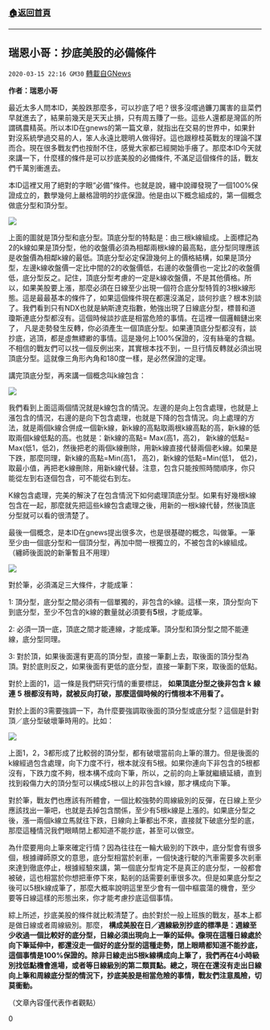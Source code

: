 ###  [:house:返回首頁](https://github.com/ourhimalayas/txt)
---

## 瑞恩小哥：抄底美股的必備條件
`2020-03-15 22:16 GM30` [轉載自GNews](https://gnews.org/zh-hant/142066/)

**作者：瑞恩小哥**

最近太多人問本ID，美股跌那麼多，可以抄底了吧？很多沒嚐過鐮刀厲害的韭菜們早就進去了，結果前幾天是天天止損，只有周五賺了一些。這些人還都是灣區的所謂碼農精英。所以本ID在gnews的第一篇文章，就指出在交易的世界中，如果針對沒系統學過交易的人，笨人永遠比聰明人做得好。這也跟穆桂英戰友的理論不謀而合。現在很多戰友們也按耐不住，感覺大家都已經開始手癢了。那麼本ID今天就來講一下，什麼樣的條件是可以抄底美股的必備條件, 不滿足這個條件的話，戰友們千萬別衝進去。

本ID這裡又用了絕對的字眼“必備”條件。也就是說，纏中說禪發現了一個100%保證成立的，數學幾何上嚴格證明的抄底保證。他是由以下概念組成的，第一個概念做底分型和頂分型。

![](https://s3-ap-northeast-1.amazonaws.com/news.guo.offload.media/wp-content/uploads/2020/03/15220245/1-77.png)

上面的圖就是頂分型和底分型。頂底分型的特點是：由三根k線組成。上面標記為2的k線如果是頂分型，他的收盤價必須為相鄰兩根k線的最高點，底分型同理應該是收盤價為相鄰k線的最低。頂底分型必定保證幾何上的價格結構，如果是頂分型，左邊k線收盤價一定比中間的2的收盤價低，右邊的收盤價也一定比2的收盤價低，底分型反之。記住，頂底分型考慮的一定是k線收盤價，不是其他價格。所以，如果美股要上漲，那麼必須在日線至少出現一個符合底分型特質的3根k線形態。這是最最基本的條件了，如果這個條件現在都還沒滿足，談何抄底？根本別談了。我們看到只有NDX也就是納斯達克指數，勉強出現了日線底分型，標普和道瓊斯連底分型都沒有。這個時候談抄底是相當危險的事情。在這裡一個邏輯鏈出來了， 凡是走勢發生反轉，你必須產生一個頂底分型。如果連頂底分型都沒有，談抄底，逃頂，都是虛無縹緲的事情。這是幾何上100%保證的，沒有絲毫的含糊。不相信的戰友們可以找一個反例出來，其實根本找不到，一旦行情反轉就必須出現頂底分型。這就像三角形內角和180度一樣，是必然保證的定理。

講完頂底分型，再來講一個概念叫k線包含：

![](https://s3-ap-northeast-1.amazonaws.com/news.guo.offload.media/wp-content/uploads/2020/03/15220324/2-55.png)

我們看到上面這兩個情況就是k線包含的情況。左邊的是向上包含處理，也就是上漲包含的情況，右邊的是向下包含處理，也就是下降的包含情況。向上處理的方法，就是兩個k線合併成一個新k線，新k線的高點取兩根k線高點的高，新k線的低取兩個k線低點的高。也就是：新k線的高點= Max(高1，高2)， 新k線的低點= Max(低1，低2)，然後把老的兩個k線刪除，用新k線直接代替兩個老k線。如果是下跌，那麼同理，新k線的高點=Min(高1， 高2)，新k線的低點=Min(低1， 低2)，取最小值，再把老k線刪除，用新k線代替。注意，包含只能按照時間順序，你只能從左到右逐個包含，可不能從右到左。

K線包含處理，完美的解決了在包含情況下如何處理頂底分型。如果有好幾根k線包含在一起，那麼就先把這些k線包含處理之後，用新的一根k線代替，然後頂底分型就可以看的很清楚了。

最後一個概念，是本ID在gnews提出很多次，也是很基礎的概念，叫做筆。一筆至少由一個底分型和一個頂分型，再加中間一根獨立的，不被包含的k線組成。 （纏師後面說的新筆暫且不用理）

![](https://s3-ap-northeast-1.amazonaws.com/news.guo.offload.media/wp-content/uploads/2020/03/15220422/3-31.png)

對於筆，必須滿足三大條件，才能成筆：

1: 頂分型，底分型之間必須有一個單獨的，非包含的k線。這樣一來，頂分型向下到底分型，至少不包含的k線的數量就必須要有**5**根，才能成筆。

2: 必須一頂一底，頂底之間才能連線，才能成筆。頂分型和頂分型之間不能連線，底分型同理。

3: 對於頂，如果後面還有更高的頂分型，直接一筆劃上去，取後面的頂分型為頂。對於底則反之，如果後面有更低的底分型，直接一筆劃下來，取後面的低點。

對於上面的1，這一條是我們研究行情的重要標誌， **如果頂底分型之後非包含** **k** **線連** **5** **根都沒有時，就被反向打破，那麼這個時候的行情根本不用看了。**

對於上面的3需要強調一下，為什麼要強調取後面的頂分型或底分型？這個是針對頂／底分型破壞筆時用的。比如：

![](https://s3-ap-northeast-1.amazonaws.com/news.guo.offload.media/wp-content/uploads/2020/03/15220509/4-22.png)

上面1，2，3都形成了比較弱的頂分型，都有破壞當前向上筆的潛力。但是後面的k線經過包含處理，向下力度不行，根本就沒有5根。如果你連向下非包含的5根都沒有，下跌力度不夠，根本構不成向下筆，所以，之前的向上筆就繼續延續，直到找到殺傷力大的頂分型可以構成5根以上的非包含k線，那才構成向下筆。

對於筆，戰友們也應該有所體會，一個比較強勢的周線級別的反彈，在日線上至少應該找出一筆吧，也就是去掉包含關係，至少有5根k線是上漲的。如果底分型之後，漲一兩個k線立馬就往下跌，日線向上筆都出不來，直接就下破底分型的底，那麼這種情況我們眼睛閉上都知道不能抄底，甚至可以做空。

為什麼要用向上筆來確定行情？因為往往在一輪大級別的下跌中，底分型會有很多個，根據禪師原文的意思，底分型相當於剎車，一個快速行駛的汽車需要多次剎車來達到徹底停止，根據經驗來講，第一個底分型肯定不是真正的底分型，一般都會被破，這也相當於你想把車停下來，點剎的話需要剎車很多次。但是如果底分型之後可以5根k線成筆了，那麼大概率說明這里至少會有一個中樞震蕩的機會，至少要等日線這樣的形態出來，你才能考慮抄底這個事情。

綜上所述，抄底美股的條件就比較清楚了。由於對於一般上班族的戰友，基本上都是做日線或者周線級別。那麼， **構成美股在日／週線級別抄底的標準是：週線至少收過一個比較好的底分型，日線必須出現向上一筆的延伸。像現在這種日線處於向下筆延伸中，都還沒走一個好的底分型的這種走勢，閉上眼睛都知道不能抄底，這個事情是100%保證的。除非日線走出5根k線構成向上筆了，我們再在4小時級別找低點機會進場，或者等日線級別的第二類買點。總之，現在在還沒有走出日線向上筆和周線底分型的情況下，抄底美股是相當危險的事情，戰友們注意風險，切莫衝動。**

（文章內容僅代表作者觀點）

0
